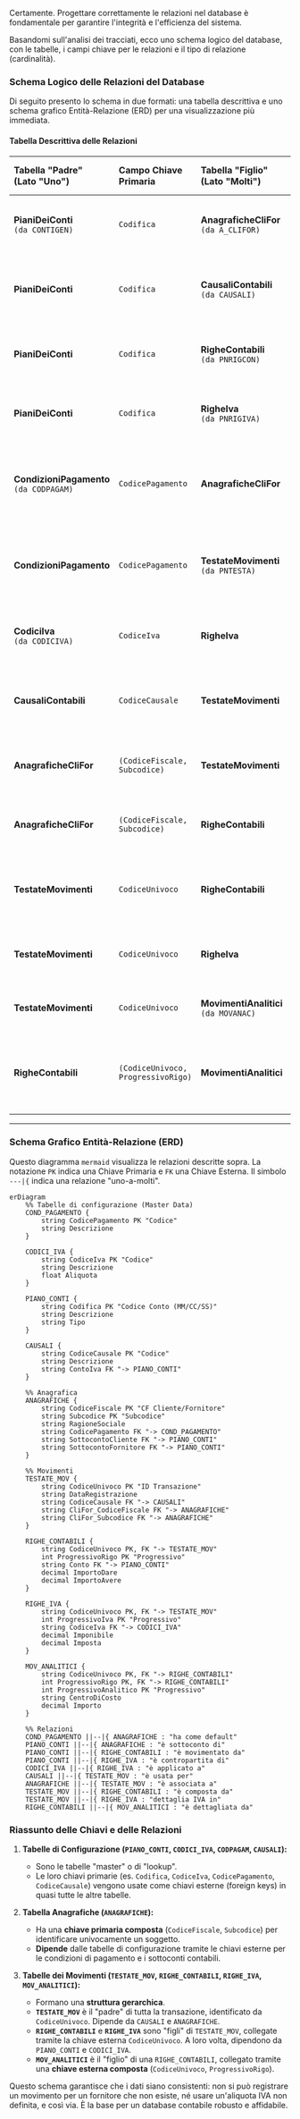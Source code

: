 Certamente. Progettare correttamente le relazioni nel database è fondamentale per garantire l'integrità e l'efficienza del sistema.

Basandomi sull'analisi dei tracciati, ecco uno schema logico del database, con le tabelle, i campi chiave per le relazioni e il tipo di relazione (cardinalità).

### Schema Logico delle Relazioni del Database

Di seguito presento lo schema in due formati: una tabella descrittiva e uno schema grafico Entità-Relazione (ERD) per una visualizzazione più immediata.

#### Tabella Descrittiva delle Relazioni

| Tabella "Padre" <br> (Lato "Uno") | Campo Chiave Primaria | Tabella "Figlio" <br> (Lato "Molti") | Campo Chiave Esterna (Foreign Key) | Tipo di Relazione | Descrizione della Dipendenza |
| :--- | :--- | :--- | :--- | :--- | :--- |
| **PianiDeiConti** <br> `(da CONTIGEN)` | `Codifica` | **AnagraficheCliFor** <br> `(da A_CLIFOR)` | `SottocontoCliente`, `SottocontoFornitore` | **Uno-a-Molti** | Un conto può essere il sottoconto di molte anagrafiche. |
| **PianiDeiConti** | `Codifica` | **CausaliContabili** <br> `(da CAUSALI)` | `ContoIva`, `ContoIvaVendite` | **Uno-a-Molti** | Un conto può essere usato come conto IVA predefinito in più causali. |
| **PianiDeiConti** | `Codifica` | **RigheContabili** <br> `(da PNRIGCON)` | `Conto` | **Uno-a-Molti** | Un conto viene movimentato in molte righe contabili. |
| **PianiDeiConti** | `Codifica` | **RigheIva** <br> `(da PNRIGIVA)` | `Contropartita` | **Uno-a-Molti** | Un conto può essere la contropartita di molte righe IVA. |
| **CondizioniPagamento** <br> `(da CODPAGAM)` | `CodicePagamento` | **AnagraficheCliFor** | `CodicePagamentoDefault` | **Uno-a-Molti** | Una condizione di pagamento può essere lo standard per molte anagrafiche. |
| **CondizioniPagamento** | `CodicePagamento` | **TestateMovimenti** <br> `(da PNTESTA)` | `CodicePagamento` | **Uno-a-Molti** | Una condizione di pagamento può essere usata in molte testate (override). |
| **CodiciIva** <br> `(da CODICIVA)` | `CodiceIva` | **RigheIva** | `CodiceIva` | **Uno-a-Molti** | Un codice IVA può essere applicato a molte righe IVA. |
| **CausaliContabili** | `CodiceCausale` | **TestateMovimenti** | `CodiceCausale` | **Uno-a-Molti** | Una causale viene utilizzata per registrare molte testate di movimenti. |
| **AnagraficheCliFor** | `(CodiceFiscale, Subcodice)` | **TestateMovimenti** | `(CliFor_CodiceFiscale, CliFor_Subcodice)` | **Uno-a-Molti** | Un'anagrafica può essere associata a molte testate di movimenti. |
| **AnagraficheCliFor** | `(CodiceFiscale, Subcodice)` | **RigheContabili** | `(CliFor_CodiceFiscale, CliFor_Subcodice)` | **Uno-a-Molti** | Un'anagrafica può essere movimentata in molte righe contabili. |
| **TestateMovimenti** | `CodiceUnivoco` | **RigheContabili** | `CodiceUnivoco` | **Uno-a-Molti** | Una testata ha molte righe contabili (partita doppia). |
| **TestateMovimenti** | `CodiceUnivoco` | **RigheIva** | `CodiceUnivoco` | **Uno-a-Molti** | Una testata ha molte righe IVA (castelletto IVA). |
| **TestateMovimenti** | `CodiceUnivoco` | **MovimentiAnalitici** <br> `(da MOVANAC)` | `CodiceUnivoco` | **Uno-a-Molti** | Una testata può avere molti dettagli analitici. |
| **RigheContabili** | `(CodiceUnivoco, ProgressivoRigo)` | **MovimentiAnalitici** | `(CodiceUnivoco, ProgressivoRigo)` | **Uno-a-Molti** | Una riga contabile (es. un costo) può essere suddivisa su più centri di costo. |

---

### Schema Grafico Entità-Relazione (ERD)

Questo diagramma `mermaid` visualizza le relazioni descritte sopra. La notazione `PK` indica una Chiave Primaria e `FK` una Chiave Esterna. Il simbolo `---|{` indica una relazione "uno-a-molti".

```mermaid
erDiagram
    %% Tabelle di configurazione (Master Data)
    COND_PAGAMENTO {
        string CodicePagamento PK "Codice"
        string Descrizione
    }
    
    CODICI_IVA {
        string CodiceIva PK "Codice"
        string Descrizione
        float Aliquota
    }
    
    PIANO_CONTI {
        string Codifica PK "Codice Conto (MM/CC/SS)"
        string Descrizione
        string Tipo
    }
    
    CAUSALI {
        string CodiceCausale PK "Codice"
        string Descrizione
        string ContoIva FK "-> PIANO_CONTI"
    }
    
    %% Anagrafica
    ANAGRAFICHE {
        string CodiceFiscale PK "CF Cliente/Fornitore"
        string Subcodice PK "Subcodice"
        string RagioneSociale
        string CodicePagamento FK "-> COND_PAGAMENTO"
        string SottocontoCliente FK "-> PIANO_CONTI"
        string SottocontoFornitore FK "-> PIANO_CONTI"
    }

    %% Movimenti
    TESTATE_MOV {
        string CodiceUnivoco PK "ID Transazione"
        string DataRegistrazione
        string CodiceCausale FK "-> CAUSALI"
        string CliFor_CodiceFiscale FK "-> ANAGRAFICHE"
        string CliFor_Subcodice FK "-> ANAGRAFICHE"
    }
    
    RIGHE_CONTABILI {
        string CodiceUnivoco PK, FK "-> TESTATE_MOV"
        int ProgressivoRigo PK "Progressivo"
        string Conto FK "-> PIANO_CONTI"
        decimal ImportoDare
        decimal ImportoAvere
    }
    
    RIGHE_IVA {
        string CodiceUnivoco PK, FK "-> TESTATE_MOV"
        int ProgressivoIva PK "Progressivo"
        string CodiceIva FK "-> CODICI_IVA"
        decimal Imponibile
        decimal Imposta
    }
    
    MOV_ANALITICI {
        string CodiceUnivoco PK, FK "-> RIGHE_CONTABILI"
        int ProgressivoRigo PK, FK "-> RIGHE_CONTABILI"
        int ProgressivoAnalitico PK "Progressivo"
        string CentroDiCosto
        decimal Importo
    }
    
    %% Relazioni
    COND_PAGAMENTO ||--|{ ANAGRAFICHE : "ha come default"
    PIANO_CONTI ||--|{ ANAGRAFICHE : "è sottoconto di"
    PIANO_CONTI ||--|{ RIGHE_CONTABILI : "è movimentato da"
    PIANO_CONTI ||--|{ RIGHE_IVA : "è contropartita di"
    CODICI_IVA ||--|{ RIGHE_IVA : "è applicato a"
    CAUSALI ||--|{ TESTATE_MOV : "è usata per"
    ANAGRAFICHE ||--|{ TESTATE_MOV : "è associata a"
    TESTATE_MOV ||--|{ RIGHE_CONTABILI : "è composta da"
    TESTATE_MOV ||--|{ RIGHE_IVA : "dettaglia IVA in"
    RIGHE_CONTABILI ||--|{ MOV_ANALITICI : "è dettagliata da"
```

### Riassunto delle Chiavi e delle Relazioni

1.  **Tabelle di Configurazione (`PIANO_CONTI`, `CODICI_IVA`, `CODPAGAM`, `CAUSALI`):**
    *   Sono le tabelle "master" o di "lookup".
    *   Le loro chiavi primarie (es. `Codifica`, `CodiceIva`, `CodicePagamento`, `CodiceCausale`) vengono usate come chiavi esterne (foreign keys) in quasi tutte le altre tabelle.

2.  **Tabella Anagrafiche (`ANAGRAFICHE`):**
    *   Ha una **chiave primaria composta** (`CodiceFiscale`, `Subcodice`) per identificare univocamente un soggetto.
    *   **Dipende** dalle tabelle di configurazione tramite le chiavi esterne per le condizioni di pagamento e i sottoconti contabili.

3.  **Tabelle dei Movimenti (`TESTATE_MOV`, `RIGHE_CONTABILI`, `RIGHE_IVA`, `MOV_ANALITICI`):**
    *   Formano una **struttura gerarchica**.
    *   **`TESTATE_MOV`** è il "padre" di tutta la transazione, identificato da `CodiceUnivoco`. Dipende da `CAUSALI` e `ANAGRAFICHE`.
    *   **`RIGHE_CONTABILI`** e **`RIGHE_IVA`** sono "figli" di `TESTATE_MOV`, collegate tramite la chiave esterna `CodiceUnivoco`. A loro volta, dipendono da `PIANO_CONTI` e `CODICI_IVA`.
    *   **`MOV_ANALITICI`** è il "figlio" di una `RIGHE_CONTABILI`, collegato tramite una **chiave esterna composta** (`CodiceUnivoco`, `ProgressivoRigo`).

Questo schema garantisce che i dati siano consistenti: non si può registrare un movimento per un fornitore che non esiste, né usare un'aliquota IVA non definita, e così via. È la base per un database contabile robusto e affidabile.